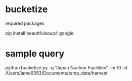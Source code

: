 # bucketize

required packages

pip install beautifulsoup4 google

# sample query

python bucketize.py -q "Japan Nuclear Facilities" -m 10 -d /Users/jame9353/Documents/temp_data/harvest
